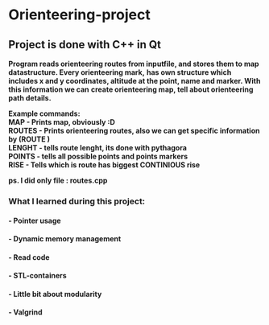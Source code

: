 # Orienteering-project
## Project is done with C++ in Qt

**Program reads orienteering routes from inputfile, and stores them to map datastructure. Every orienteering mark,**
**has own structure which includes x and y coordinates, altitude at the point, name and marker. With this information we can**
**create orienteering map, tell about orienteering path details.**
  
**Example commands:**  
**MAP - Prints map, obviously :D**  
**ROUTES - Prints orienteering routes, also we can get specific information by (ROUTE <route name>)**  
**LENGHT <route name> - tells route lenght, its done with pythagora**  
**POINTS - tells all possible points and points markers**  
**RISE <Point> - Tells which is route has biggest __CONTINIOUS__ rise**  
  
**ps. I did only file : __routes.cpp__**  
  
### What I learned during this project:
#### - Pointer usage
#### - Dynamic memory management
#### - Read code
#### - STL-containers
#### - Little bit about modularity
#### - Valgrind
